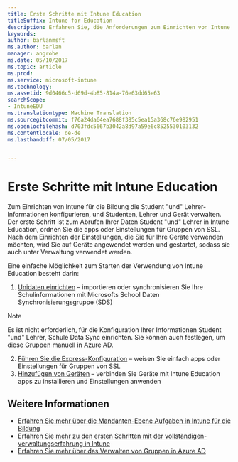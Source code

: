 ```yaml
---
title: Erste Schritte mit Intune Education
titleSuffix: Intune for Education
description: Erfahren Sie, die Anforderungen zum Einrichten von Intune Education.
keywords: 
author: barlanmsft
ms.author: barlan
manager: angrobe
ms.date: 05/10/2017
ms.topic: article
ms.prod: 
ms.service: microsoft-intune
ms.technology: 
ms.assetid: 9d0466c5-d69d-4b85-814a-76e63dd65e63
searchScope:
- IntuneEDU
ms.translationtype: Machine Translation
ms.sourcegitcommit: f76a24da64ea7688f385c5ea15a368c76e982951
ms.openlocfilehash: d703fdc5667b3042a8d97a59e6c8525530103132
ms.contentlocale: de-de
ms.lasthandoff: 07/05/2017


---
```


# <a name="get-started-with-intune-for-education"></a>Erste Schritte mit Intune Education

Zum Einrichten von Intune für die Bildung die Student "und" Lehrer-Informationen konfigurieren, und Studenten, Lehrer und Gerät verwalten. Der erste Schritt ist zum Abrufen Ihrer Daten Student "und" Lehrer in Intune Education, ordnen Sie die apps oder Einstellungen für Gruppen von SSL. Nach dem Einrichten der Einstellungen, die Sie für Ihre Geräte verwenden möchten, wird Sie auf Geräte angewendet werden und gestartet, sodass sie auch unter Verwaltung verwendet werden.

Eine einfache Möglichkeit zum Starten der Verwendung von Intune Education besteht darin:

1. [Unidaten einrichten](what-is-school-data-sync.md) – importieren oder synchronisieren Sie Ihre Schulinformationen mit Microsofts School Daten Synchronisierungsgruppe (SDS)

> [!NOTE]
> Es ist nicht erforderlich, für die Konfiguration Ihrer Informationen Student "und" Lehrer, Schule Data Sync einrichten. Sie können auch festlegen, um diese [Gruppen](what-are-groups.md) manuell in Azure AD.

2. [Führen Sie die Express-Konfiguration](what-is-express-configuration.md) – weisen Sie einfach apps oder Einstellungen für Gruppen von SSL
3. [Hinzufügen von Geräten](how-do-i-add-devices.md) – verbinden Sie Geräte mit Intune Education apps zu installieren und Einstellungen anwenden

## <a name="find-out-more"></a>Weitere Informationen
- [Erfahren Sie mehr über die Mandanten-Ebene Aufgaben in Intune für die Bildung](what-are-tenants.md)
- [Erfahren Sie mehr zu den ersten Schritten mit der vollständigen-verwaltungserfahrung in Intune](https://docs.microsoft.com/intune/get-started/start-with-a-paid-subscription-to-microsoft-intune)
- [Erfahren Sie mehr über das Verwalten von Gruppen in Azure AD](https://docs.microsoft.com/azure/active-directory/active-directory-groups-create-azure-portal)

